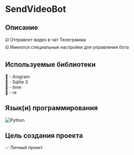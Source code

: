 # SendVideoBot

## Описание  

:ballot_box_with_check: Отправлет видео в чат Телеграмма  
:ballot_box_with_check: Имеются специальные настройки для управления бота  

## Используемые библиотеки  

:pushpin: - Aiogram  
:pushpin: -  Sqlite 3  
:pushpin: -  time  
:pushpin: - re  

## Язык(и) программирования  

![Python](https://img.shields.io/badge/python-000000?style=for-the-badge&logo=python&logoColor=FFD644)  

## Цель создания проекта  

:white_check_mark: Личный проект 
